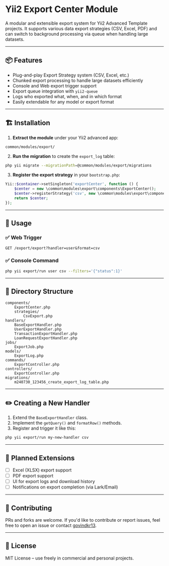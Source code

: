 # Yii2 Export Center Module

A modular and extensible export system for Yii2 Advanced Template projects. It supports various data export strategies (CSV, Excel, PDF) and can switch to background processing via queue when handling large datasets.

---

## 📦 Features

- Plug-and-play Export Strategy system (CSV, Excel, etc.)
- Chunked export processing to handle large datasets efficiently
- Console and Web export trigger support
- Export queue integration with `yii2-queue`
- Logs who exported what, when, and in which format
- Easily extendable for any model or export format

---

## 🏗️ Installation

1. **Extract the module** under your Yii2 advanced app:

```
common/modules/export/
```

2. **Run the migration** to create the `export_log` table:

```bash
php yii migrate --migrationPath=@common/modules/export/migrations
```

3. **Register the export strategy** in your `bootstrap.php`:

```php
Yii::$container->setSingleton('exportCenter', function () {
    $center = new \common\modules\export\components\ExportCenter();
    $center->registerStrategy('csv', new \common\modules\export\components\strategies\CsvExport());
    return $center;
});
```

---

## 🚀 Usage

### ✅ Web Trigger

```
GET /export/export?handler=user&format=csv
```

### ✅ Console Command

```bash
php yii export/run user csv --filters='{"status":1}'
```

---

## 📂 Directory Structure

```
components/
    ExportCenter.php
    strategies/
        CsvExport.php
handlers/
    BaseExportHandler.php
    UserExportHandler.php
    TransactionExportHandler.php
    LoanRequestExportHandler.php
jobs/
    ExportJob.php
models/
    ExportLog.php
commands/
    ExportController.php
controllers/
    ExportController.php
migrations/
    m240730_123456_create_export_log_table.php
```

---

## ✏️ Creating a New Handler

1. Extend the `BaseExportHandler` class.
2. Implement the `getQuery()` and `formatRow()` methods.
3. Register and trigger it like this:

```bash
php yii export/run my-new-handler csv
```

---

## 🧰 Planned Extensions

- [ ] Excel (XLSX) export support
- [ ] PDF export support
- [ ] UI for export logs and download history
- [ ] Notifications on export completion (via Lark/Email)

---

## 🤝 Contributing

PRs and forks are welcome. If you'd like to contribute or report issues, feel free to open an issue or contact [govindkr13](https://github.com/govindkr13).

---

## 📜 License

MIT License – use freely in commercial and personal projects.

